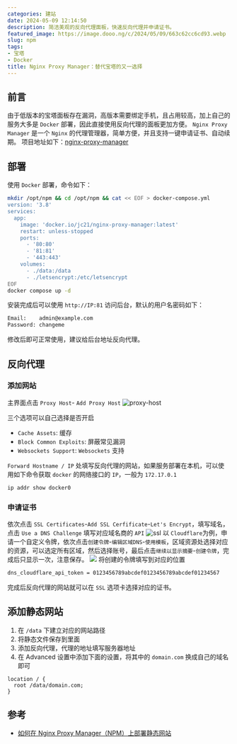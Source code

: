 ```yaml
---
categories: 建站
date: 2024-05-09 12:14:50
description: 简洁美观的反向代理面板，快速反向代理并申请证书。
featured_image: https://image.dooo.ng/c/2024/05/09/663c62cc6cd93.webp
slug: npm
tags:
- 宝塔
- Docker
title: Nginx Proxy Manager：替代宝塔的又一选择
---
```


## 前言
由于低版本的宝塔面板存在漏洞，高版本需要绑定手机，且占用较高，加上自己的服务大多是 `Docker` 部署，因此直接使用反向代理的面板更加方便。
`Nginx Proxy Manager` 是一个 `Nginx` 的代理管理器，简单方便，并且支持一键申请证书、自动续期。
项目地址如下：[nginx-proxy-manager](https://github.com/NginxProxyManager/nginx-proxy-manager)

## 部署
使用 `Docker` 部署，命令如下：
```bash
mkdir /opt/npm && cd /opt/npm && cat << EOF > docker-compose.yml
version: '3.8'
services:
  app:
    image: 'docker.io/jc21/nginx-proxy-manager:latest'
    restart: unless-stopped
    ports:
      - '80:80'
      - '81:81'
      - '443:443'
    volumes:
      - ./data:/data
      - ./letsencrypt:/etc/letsencrypt
EOF
docker compose up -d
```
安装完成后可以使用 `http://IP:81` 访问后台，默认的用户名密码如下：
```bash
Email:    admin@example.com
Password: changeme
```
修改后即可正常使用，建议给后台地址反向代理。
## 反向代理
### 添加网站
主界面点击 `Proxy Host`- `Add Proxy Host`
![proxy-host](https://nginxproxymanager.com/screenshots/proxy-hosts-add.png)


三个选项可以自己选择是否开启
- `Cache Assets`: 缓存
- `Block Common Exploits`: 屏蔽常见漏洞
- `Websockets Support`: `Websockets` 支持


`Forward Hostname / IP` 处填写反向代理的网站，如果服务部署在本机，可以使用如下命令获取 `docker` 的网络接口的 `IP`，一般为 `172.17.0.1`
```bash
ip addr show docker0
```
### 申请证书
依次点击 `SSL Certificates`-`Add SSL Cerfificate`-`Let's Encrypt`，填写域名，点击 `Use a DNS Challenge` 填写对应域名商的 `API`
![ssl](https://image.dooo.ng/c/2024/05/09/663c5ae445503.webp)
以 `Cloudflare`为例，申请一个自定义令牌，依次点击`创建令牌`-`编辑区域DNS`-`使用模板`，区域资源处选择对应的资源，可以选定所有区域，然后选择账号，最后点击`继续以显示摘要`-`创建令牌`，完成后只显示一次，注意保存。
![](https://image.dooo.ng/c/2024/05/09/663c5bd77a2d6.webp)
将创建的令牌填写到对应的位置
```bash
dns_cloudflare_api_token = 0123456789abcdef0123456789abcdef01234567
```
完成后反向代理的网站就可以在 `SSL` 选项卡选择对应的证书。

## 添加静态网站
1. 在 `/data` 下建立对应的网站路径
2. 将静态文件保存到里面
3. 添加反向代理，代理的地址填写服务器地址
4. 在 Advanced 设置中添加下面的设置，将其中的 `domain.com` 换成自己的域名即可
```nginx
location / {
  root /data/domain.com;
}
```

## 参考
- [如何在 Nginx Proxy Manager（NPM）上部署静态网站](https://blog.laoda.de/archives/host-static-sites-on-npm)
